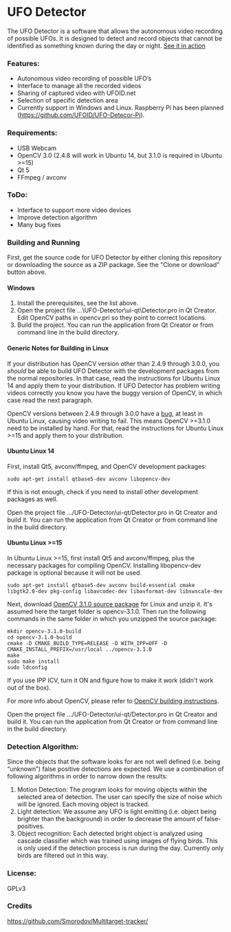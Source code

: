# UFO Detector

The UFO Detector is a software that allows the autonomous video recording of possible UFOs. It is designed to detect and record objects that cannot be identified as something known during the day or night. [See it in action]

### Features:
  - Autonomous video recording of possible UFO’s
  - Interface to manage all the recorded videos
  - Sharing of captured video with UFOID.net
  - Selection of specific detection area
  - Currently support in Windows and Linux. Raspberry Pi has been planned (https://github.com/UFOID/UFO-Detecor-Pi).
  
### Requirements:
  - USB Webcam
  - OpenCV 3.0 (2.4.8 will work in Ubuntu 14, but 3.1.0 is required in Ubuntu >=15)
  - Qt 5
  - FFmpeg / avconv
  
### ToDo:
  - Interface to support more video devices
  - Improve detection algorithm
  - Many bug fixes

### Building and Running

First, get the source code for UFO Detector by either cloning this repository or downloading the source as a ZIP package. See the "Clone or download" button above.

#### Windows

1. Install the prerequisites, see the list above.
2. Open the project file ...\UFO-Detector\ui-qt\Detector.pro in Qt Creator. Edit OpenCV paths in opencv.pri so they point to correct locations.
3. Build the project. You can run the application from Qt Creator or from command line in the build directory.

#### Generic Notes for Building in Linux

If your distribution has OpenCV version other than 2.4.9 through 3.0.0, you *should* be able to build UFO Detector with the development packages from the normal repositories. In that case, read the instructions for Ubuntu Linux 14 and apply them to your distribution. If UFO Detector has problem writing videos correctly you know you have the buggy version of OpenCV, in which case read the next paragraph.

OpenCV versions between 2.4.9 through 3.0.0 have a [bug](https://github.com/opencv/opencv/issues/5439), at least in Ubuntu Linux, causing video writing to fail. This means OpenCV >=3.1.0 need to be installed by hand. For that, read the instructions for Ubuntu Linux >=15 and apply them to your distribution.

#### Ubuntu Linux 14

First, install Qt5, avconv/ffmpeg, and OpenCV development packages:

```sudo apt-get install qtbase5-dev avconv libopencv-dev```

If this is not enough, check if you need to install other development packages as well.

Open the project file .../UFO-Detector/ui-qt/Detector.pro in Qt Creator and build it. You can run the application from Qt Creator or from command line in the build directory.

#### Ubuntu Linux >=15

In Ubuntu Linux >=15, first install Qt5 and avconv/ffmpeg, plus the necessary packages for compiling OpenCV. Installing libopencv-dev package is optional because it will not be used.

```sudo apt-get install qtbase5-dev avconv build-essential cmake libgtk2.0-dev pkg-config libavcodec-dev libavformat-dev libswscale-dev```

Next, download [OpenCV 3.1.0 source package](http://opencv.org/downloads.html) for Linux and unzip it. It's assumed here the target folder is opencv-3.1.0. Then run the following commands in the same folder in which you unzipped the source package:

```
mkdir opencv-3.1.0-build
cd opencv-3.1.0-build
cmake -D CMAKE_BUILD_TYPE=RELEASE -D WITH_IPP=OFF -D CMAKE_INSTALL_PREFIX=/usr/local ../opencv-3.1.0
make
sudo make install
sudo ldconfig
```

If you use IPP ICV, turn it ON and figure how to make it work (didn't work out of the box).

For more info about OpenCV, please refer to [OpenCV building instructions](http://docs.opencv.org/2.4/doc/tutorials/introduction/linux_install/linux_install.html).

Open the project file .../UFO-Detector/ui-qt/Detector.pro in Qt Creator and build it. You can run the application from Qt Creator or from command line in the build directory.

### Detection Algorithm:
Since the objects that the software looks for are not well defined (i.e. being “unknown”) false positive detections are expected.  We use a combination of following algorithms in order to narrow down the results:

1.	Motion Detection: The program looks for moving objects within the selected area of detection. The user can specify the size of noise which will be ignored. Each moving object is tracked.
2.	Light detection: We assume any UFO is light emitting (i.e. object being brighter than the background) in order to decrease the amount of false-positives.
3.	Object recognition: Each detected bright object is analyzed using cascade classifier which was trained using images of flying birds. This is only used if the detection process is run during the day. Currently only birds are filtered out in this way.

### License:
GPLv3

### Credits
https://github.com/Smorodov/Multitarget-tracker/

   [See it in action]: https://www.youtube.com/watch?v=Jai15P4kuug

